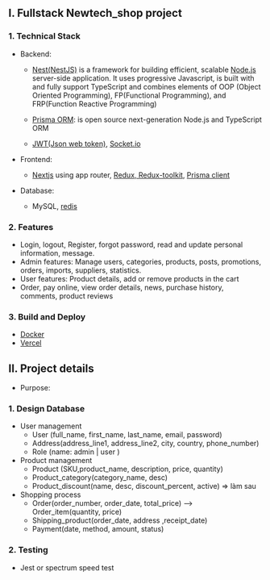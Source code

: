 ## I. Fullstack Newtech_shop project

### 1. Technical Stack

- Backend:

  - [Nest(NestJS)](https://docs.nestjs.com/) is a framework for building efficient, scalable [Node.js](https://nodejs.org/en/download/) server-side application. It uses progressive Javascript, is built with and fully support TypeScript and combines elements of OOP (Object Oriented Programming), FP(Functional Programming), and FRP(Function Reactive Programming)

  - [Prisma ORM](https://www.prisma.io/docs/getting-started/quickstart): is open source next-generation Node.js and TypeScript ORM
  - [JWT(Json web token)](https://jwt.io/), [Socket.io](socket.io)

- Frontend:
  - [Nextjs](https://nextjs.org/) using app router, [Redux, Redux-toolkit](https://redux-toolkit.js.org/), [Prisma client](https://www.prisma.io/docs/getting-started/quickstart)
- Database:
  - MySQL, [redis](https://redis.io/docs/get-started/)

### 2. Features

- Login, logout, Register, forgot password, read and update personal information, message.
- Admin features: Manage users, categories, products, posts, promotions, orders, imports, suppliers, statistics.
- User features: Product details, add or remove products in the cart
- Order, pay online, view order details, news, purchase history, comments, product reviews

### 3. Build and Deploy

- [Docker](https://www.docker.com/)
- [Vercel](https://nextjs.org/)

## II. Project details

- Purpose:

### 1. Design Database

- User management
  - User (full_name, first_name, last_name, email, password)
  - Address(address_line1, address_line2, city, country, phone_number)
  - Role (name: admin | user )
- Product management
  - Product (SKU,product_name, description, price, quantity)
  - Product_category(category_name, desc)
  - Product_discount(name, desc, discount_percent, active) => làm sau
- Shopping process
  - Order(order_number, order_date, total_price) --> Order_item(quantity, price)
  - Shipping_product(order_date, address ,receipt_date)
  - Payment(date, method, amount, status)

### 2. Testing

- Jest or spectrum speed test
